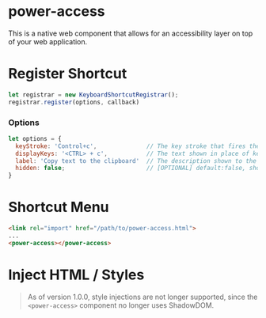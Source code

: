# power-access

This is a native web component that allows for an accessibility layer on top of 
your web application.


# Register Shortcut

```js
let registrar = new KeyboardShortcutRegistrar();
registrar.register(options, callback)
```

### Options

```js
let options = {
  keyStroke: 'Control+c',              // The key stroke that fires the callback
  displayKeys: '<CTRL> + c',           // The text shown in place of keyStroke to user (if supplied)
  label: 'Copy text to the clipboard'  // The description shown to the user of the action
  hidden: false;                       // [OPTIONAL] default:false, show the shortcut in the power-access menu
}
```

# Shortcut Menu

```html
<link rel="import" href="/path/to/power-access.html">
...
<power-access></power-access>
```

# Inject HTML / Styles
> As of version 1.0.0, style injections are not longer supported, since the `<power-access>` component no longer uses ShadowDOM.